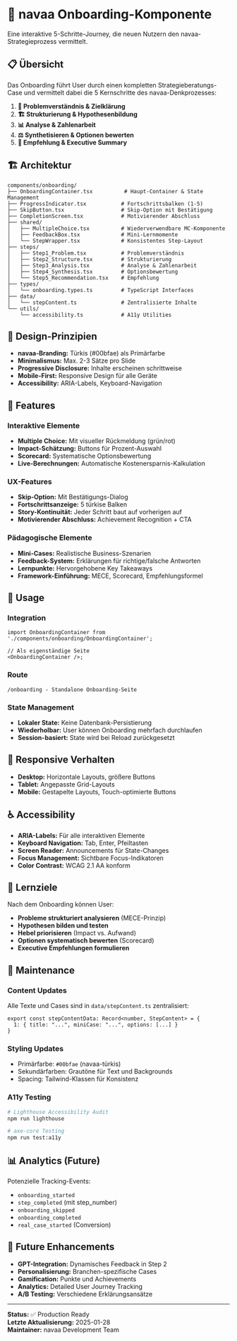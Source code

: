 # 🎯 navaa Onboarding-Komponente

Eine interaktive 5-Schritte-Journey, die neuen Nutzern den navaa-Strategieprozess vermittelt.

## 📋 Übersicht

Das Onboarding führt User durch einen kompletten Strategieberatungs-Case und vermittelt dabei die 5 Kernschritte des navaa-Denkprozesses:

1. **🎯 Problemverständnis & Zielklärung**
2. **🏗️ Strukturierung & Hypothesenbildung**
3. **📊 Analyse & Zahlenarbeit**
4. **⚖️ Synthetisieren & Optionen bewerten**
5. **🎯 Empfehlung & Executive Summary**

## 🏗️ Architektur

```
components/onboarding/
├── OnboardingContainer.tsx          # Haupt-Container & State Management
├── ProgressIndicator.tsx           # Fortschrittsbalken (1-5)
├── SkipButton.tsx                  # Skip-Option mit Bestätigung
├── CompletionScreen.tsx            # Motivierender Abschluss
├── shared/
│   ├── MultipleChoice.tsx          # Wiederverwendbare MC-Komponente
│   ├── FeedbackBox.tsx             # Mini-Lernmomente
│   └── StepWrapper.tsx             # Konsistentes Step-Layout
├── steps/
│   ├── Step1_Problem.tsx           # Problemverständnis
│   ├── Step2_Structure.tsx         # Strukturierung
│   ├── Step3_Analysis.tsx          # Analyse & Zahlenarbeit
│   ├── Step4_Synthesis.tsx         # Optionsbewertung
│   └── Step5_Recommendation.tsx    # Empfehlung
├── types/
│   └── onboarding.types.ts         # TypeScript Interfaces
├── data/
│   └── stepContent.ts              # Zentralisierte Inhalte
└── utils/
    └── accessibility.ts            # A11y Utilities
```

## 🎨 Design-Prinzipien

- **navaa-Branding:** Türkis (#00bfae) als Primärfarbe
- **Minimalismus:** Max. 2-3 Sätze pro Slide
- **Progressive Disclosure:** Inhalte erscheinen schrittweise
- **Mobile-First:** Responsive Design für alle Geräte
- **Accessibility:** ARIA-Labels, Keyboard-Navigation

## 🧪 Features

### Interaktive Elemente

- **Multiple Choice:** Mit visueller Rückmeldung (grün/rot)
- **Impact-Schätzung:** Buttons für Prozent-Auswahl
- **Scorecard:** Systematische Optionsbewertung
- **Live-Berechnungen:** Automatische Kostenersparnis-Kalkulation

### UX-Features

- **Skip-Option:** Mit Bestätigungs-Dialog
- **Fortschrittsanzeige:** 5 türkise Balken
- **Story-Kontinuität:** Jeder Schritt baut auf vorherigen auf
- **Motivierender Abschluss:** Achievement Recognition + CTA

### Pädagogische Elemente

- **Mini-Cases:** Realistische Business-Szenarien
- **Feedback-System:** Erklärungen für richtige/falsche Antworten
- **Lernpunkte:** Hervorgehobene Key Takeaways
- **Framework-Einführung:** MECE, Scorecard, Empfehlungsformel

## 🚀 Usage

### Integration

```tsx
import OnboardingContainer from './components/onboarding/OnboardingContainer';

// Als eigenständige Seite
<OnboardingContainer />;
```

### Route

```
/onboarding - Standalone Onboarding-Seite
```

### State Management

- **Lokaler State:** Keine Datenbank-Persistierung
- **Wiederholbar:** User können Onboarding mehrfach durchlaufen
- **Session-basiert:** State wird bei Reload zurückgesetzt

## 📱 Responsive Verhalten

- **Desktop:** Horizontale Layouts, größere Buttons
- **Tablet:** Angepasste Grid-Layouts
- **Mobile:** Gestapelte Layouts, Touch-optimierte Buttons

## ♿ Accessibility

- **ARIA-Labels:** Für alle interaktiven Elemente
- **Keyboard Navigation:** Tab, Enter, Pfeiltasten
- **Screen Reader:** Announcements für State-Changes
- **Focus Management:** Sichtbare Focus-Indikatoren
- **Color Contrast:** WCAG 2.1 AA konform

## 🎯 Lernziele

Nach dem Onboarding können User:

- **Probleme strukturiert analysieren** (MECE-Prinzip)
- **Hypothesen bilden und testen**
- **Hebel priorisieren** (Impact vs. Aufwand)
- **Optionen systematisch bewerten** (Scorecard)
- **Executive Empfehlungen formulieren**

## 🔧 Maintenance

### Content Updates

Alle Texte und Cases sind in `data/stepContent.ts` zentralisiert:

```tsx
export const stepContentData: Record<number, StepContent> = {
  1: { title: "...", miniCase: "...", options: [...] }
}
```

### Styling Updates

- Primärfarbe: `#00bfae` (navaa-türkis)
- Sekundärfarben: Grautöne für Text und Backgrounds
- Spacing: Tailwind-Klassen für Konsistenz

### A11y Testing

```bash
# Lighthouse Accessibility Audit
npm run lighthouse

# axe-core Testing
npm run test:a11y
```

## 📊 Analytics (Future)

Potenzielle Tracking-Events:

- `onboarding_started`
- `step_completed` (mit step_number)
- `onboarding_skipped`
- `onboarding_completed`
- `real_case_started` (Conversion)

## 🚧 Future Enhancements

- **GPT-Integration:** Dynamisches Feedback in Step 2
- **Personalisierung:** Branchen-spezifische Cases
- **Gamification:** Punkte und Achievements
- **Analytics:** Detailed User Journey Tracking
- **A/B Testing:** Verschiedene Erklärungsansätze

---

**Status:** ✅ Production Ready  
**Letzte Aktualisierung:** 2025-01-28  
**Maintainer:** navaa Development Team
